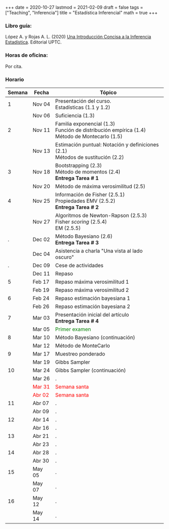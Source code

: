 +++
date      = 2020-10-27
lastmod   = 2021-02-09
draft     = false
tags      = ["Teaching", "Inferencia"]
title     = "Estadística Inferencial"
math      = true
+++

### Libro guía:

López A. y Rojas A. L. (2020) [Una Introducción Concisa a la Inferencia Estadística](https://alexrojas.netlify.app/publication/ie/). Editorial UPTC.

### Horas de oficina: 

Por cita.

### Horario

Semana | Fecha | Tópico
---| ---| ---
1  | Nov 04 | Presentación del curso. <br> Estadísticas (1.1 y 1.2)
&nbsp; | Nov 06 | Suficiencia (1.3)
2  | Nov 11 | Familia exponencial (1.3) <br> Función de distribución empírica (1.4)<br> Método de Montecarlo (1.5)
&nbsp; | Nov 13 | Estimación puntual: Notación y definiciones (2.1) <br> Métodos de sustitución (2.2)
3  | Nov 18 | Bootstrapping (2.3) <br> Método de momentos (2.4) <br> **Entrega Tarea # 1**
&nbsp; | Nov 20 | Método de máxima verosimilitud (2.5)
4  | Nov 25 | Información de Fisher (2.5.1) <br> Propiedades EMV  (2.5.2) <br> **Entrega Tarea # 2**
&nbsp; | Nov 27 | Algoritmos de Newton-Rapson (2.5.3) <br> Fisher *scoring* (2.5.4) <br> EM (2.5.5)
.  | Dec 02 | Método Bayesiano (2.6) <br> **Entrega Tarea # 3**
&nbsp; | Dec 04 | Asistencia a charla "Una vista al lado oscuro"
.  | Dec 09 | Cese de actividades
&nbsp; | Dec 11 | Repaso
5  | Feb 17 | Repaso máxima verosimilitud 1
&nbsp; | Feb 19 | Repaso máxima verosimilitud 2
6  | Feb 24 | Repaso estimación bayesiana 1
&nbsp; | Feb 26 | Repaso estimación bayesiana 2
7  | Mar 03 | Presentación inicial del artículo <br> **Entrega Tarea # 4**
&nbsp; | Mar 05 | <font color="green"> Primer examen </font> 
8  | Mar 10 | Método Bayesiano (continuación)
&nbsp; | Mar 12 | Método de MonteCarlo
9 | Mar 17 | Muestreo ponderado
&nbsp; | Mar 19 | Gibbs Sampler
10  | Mar 24 | Gibbs Sampler (continuación)
&nbsp; | Mar 26 | .
&nbsp;  | <font color="red">Mar 31</font> | <font color="red">Semana santa</font>
&nbsp; | <font color="red">Abr 02</font> | <font color="red">Semana santa</font>
11  | Abr 07 | .
&nbsp; | Abr 09 | .
12  | Abr 14 | .
&nbsp; | Abr 16 | .
13  | Abr 21 | .
&nbsp; | Abr 23 | .
14  | Abr 28 | .
&nbsp; | Abr 30 | .
15  | May 05 | .
&nbsp; | May 07 | .
16  | May 12 | .
&nbsp; | May 14 | .


